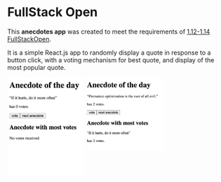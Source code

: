 # FullStack Open

This **anecdotes app** was created to meet the requirements of [1.12-1.14 FullStackOpen](https://fullstackopen.com/en/part1/a_more_complex_state_debugging_react_apps#exercises-1-6-1-14).

It is a simple React.js app to randomly display a quote in response to a button click, with a voting mechanism for best quote, and display of the most popular quote.



<p>
  <kbd style="display:inline-block; width:35%; hspace: 20px; vertical-align: top;"  ><img src="./public/anecdotes_screenshot1.png"   alt="Anecdotes App Screenshot on loading"/></kbd>
  <kbd style="display:inline-block; width:35%; hspace: 20px; vertical-align: top;" ><img src="./public/anecdotes_screenshot2.png"   alt="Anecdotes App Screenshot in use"/> </kbd>
  </p>



